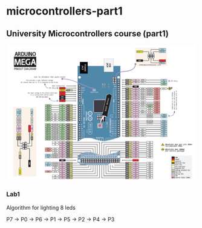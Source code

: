 # microcontrollers-part1

## University Microcontrollers course (part1)

![Diagram](./res/arduino-mega-pinout-diagram.png)

### Lab1

Algorithm for lighting 8 leds

P7 → P0 → P6 → P1 → P5 → P2 → P4 → P3
